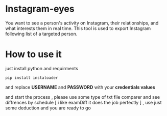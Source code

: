# Instagram-eyes

You want to see a person's activity on Instagram, their relationships, and what interests them in real time. This tool is used to export Instagram following list of a targeted person.

# How to use it

just install python and requirments 
```
pip install instaloader
```
and replace **USERNAME** and **PASSWORD** with your **credentials values**

and start the process , please use some type of txt file comparer and see diffrences by schedule [ i like examDiff it does the job perfectly ] , use just some deduction and you are ready to go

